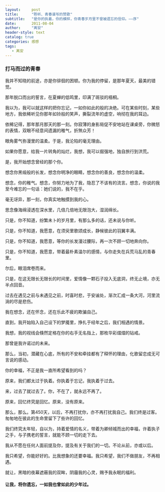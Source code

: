 ```yaml
---
layout:     post 
title:      "聆听、青春谱写的赞歌"
subtitle:   "是你的执着，你的模样，你青春岁月里不曾被遗忘的信仰。——序" 
date:       2011-08-04 
author:     "离安" 
header-style: text
catalog: true
categories: 感想 
tags: 
   - 离安
---
```


### 打马而过的青春

我并不知晓的前途，亦是你徘徊的困顿。你为我的停留，是那年夏天，最美的错觉。

那年脱口而出的誓言，在夏蝉的低鸣里，印满了斑驳的梧桐。

我以为，我可以就这样的把你忘记，一如你如此的般的决绝。可在某些时刻，某些地方，我依稀听见你那年如铃般的笑声，撕裂流年的虚空，响彻在我的耳边。

依稀记得，那年那月那天的那一刻。你寂薄的身影局促不安地站在课桌旁，你微怒的表情，双眼不经意间遗漏的稚气，折煞众芳！

眼角雾气弥漫里的温柔。于是，我沦陷的毫无理由。

如果你愿意，给我一片转角的灿烂，我想，我可以倔强地，独自旅行到洪荒。

是，我开始想念曾经的那个你。

想念你黑缎般的长发，想念你明净的眼睛，想念你的善良，想念你的温柔。

想念，你的稚气。想念，你努力地为了我，隐忍了不该有的流言。想念，你说的我至今难忘的一句话：她们说的，我不在乎。

毫无讶异，那一刻，你真实地触摸到我的心。

思念像海绵浸透在深水里，几倍几倍地无限泡大，湿润绵长。

只是，你不知道，纷繁未卜的岁月里，有那么多的话，还未说与你听。

只是，你不知道，我愿意，在须臾里歌颂成长，静候彼此的羽翼丰满。

只是，你不知道，我愿意，等你的长发漫过腰际，再一次不顾一切地奔向你。

只是，你不知道，我愿意，带着最朴素温尔的感情，与你走失在兵荒马乱的青春里。

尔后，眼泪席卷而来。

只是，在这无限长无限长的时间里，爱情像一颗石子投入无底洞，终无止境，亦无半点回音。

过去在遇见之前与未遇见之前，时喜时悲，于安谧处，渐次汇成一条大河，河里流淌的尽是悲伤。

我在想念，还在怀念，还在乐此不疲的欺骗自己。

直到，我开始陷入自己设下的梦魇里，挣扎于经年之后，我们相遇的情景。

我想，我的视线会倏然定格在你的右手无名指上，那枚华彩熠熠的钻戒。

那曾是我许诺过的未来。

那么，当初，潜藏在心底，所有的不安和牵挂都有了释怀的理由，化歌留恋成无可言说的感动。

你的幸福，不正是我一直所希望看到的吗？

原来，我们都太过于执着。你执着于忘记，我执着于过去。

来，过去了就过去了。你，不在了，就永远不再了。

原来，回忆终究是回忆。原来，没有原来。

那么，那么。第450天，以后，不再打扰你，亦不再打扰我自己。我们终是过客。匆匆地在彼此的生命里留下了些许的回忆。

我们终究太年轻，自以为，持着爱情的名义，带着为卿倾城而出的幸福，许着执子之手，与子携老的誓言，就能不顾一切的走下去。

我从不愿在任何人面前提及你，提及有关于我们的一切。不论从前，亦或以后。

我只希望，你能好好的。比我想象的还要幸福。我只希望，我们不做朋友，不再相遇。

就让，黑暗的夜幕遮蔽我的双眸，阴霾我的心灵，赐予我永眠的福利。

#### 让我，将你遗忘，一如我也曾如此的少年过。
